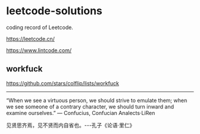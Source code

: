 # leetcode-solutions

coding record of Leetcode.

https://leetcode.cn/

https://www.lintcode.com/

## workfuck

https://github.com/stars/colflip/lists/workfuck

***
“When we see a virtuous person, we should strive to emulate them; when we see someone of a contrary character, we should turn inward and examine ourselves.” — Confucius, Confucian Analects·LiRen

见贤思齐焉，见不贤而内自省也。---孔子《论语·里仁》

